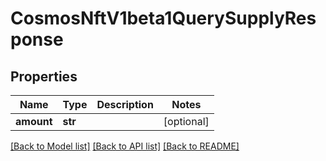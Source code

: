 # CosmosNftV1beta1QuerySupplyResponse

## Properties
Name | Type | Description | Notes
------------ | ------------- | ------------- | -------------
**amount** | **str** |  | [optional] 

[[Back to Model list]](../README.md#documentation-for-models) [[Back to API list]](../README.md#documentation-for-api-endpoints) [[Back to README]](../README.md)

